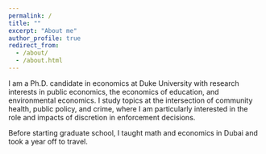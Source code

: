 ```yaml
---
permalink: /
title: ""
excerpt: "About me"
author_profile: true
redirect_from: 
  - /about/
  - /about.html
---
```


<meta name="google-site-verification" content="F1PA5O0lN6ADr5Cde5ABVSGNCeayniG2Il_SGyFGQjA" />


I am a Ph.D. candidate in economics at Duke University with research interests in public economics, the economics of education, and environmental economics. I study topics at the intersection of community health, public policy, and crime, where I am particularly interested in the role and impacts of discretion in enforcement decisions. 

Before starting graduate school, I taught math and economics in Dubai and took a year off to travel. 
